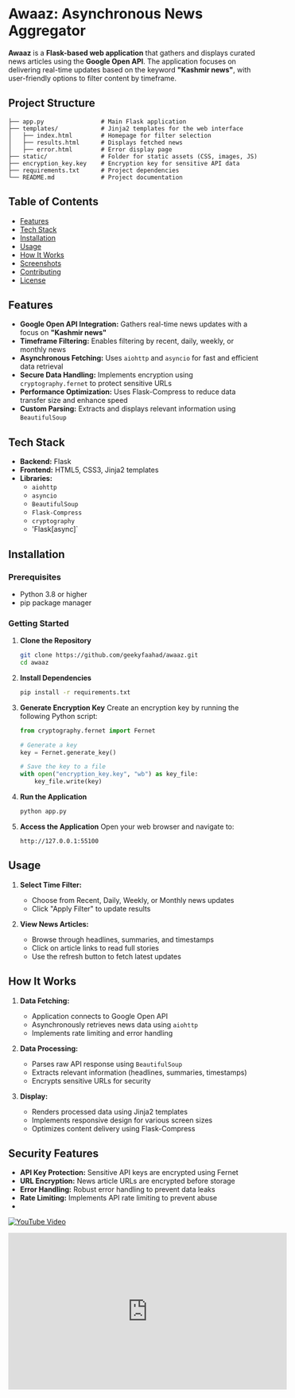 # Awaaz: Asynchronous News Aggregator

**Awaaz** is a **Flask-based web application** that gathers and displays curated news articles using the **Google Open API**. The application focuses on delivering real-time updates based on the keyword **"Kashmir news"**, with user-friendly options to filter content by timeframe.

## Project Structure
```plaintext
├── app.py                # Main Flask application
├── templates/            # Jinja2 templates for the web interface
│   ├── index.html        # Homepage for filter selection
│   ├── results.html      # Displays fetched news
│   ├── error.html        # Error display page
├── static/               # Folder for static assets (CSS, images, JS)
├── encryption_key.key    # Encryption key for sensitive API data
├── requirements.txt      # Project dependencies
└── README.md             # Project documentation
```

## Table of Contents
- [Features](#features)
- [Tech Stack](#tech-stack)
- [Installation](#installation)
- [Usage](#usage)
- [How It Works](#how-it-works)
- [Screenshots](#screenshots)
- [Contributing](#contributing)
- [License](#license)

## Features
- **Google Open API Integration:** Gathers real-time news updates with a focus on **"Kashmir news"**
- **Timeframe Filtering:** Enables filtering by recent, daily, weekly, or monthly news
- **Asynchronous Fetching:** Uses `aiohttp` and `asyncio` for fast and efficient data retrieval
- **Secure Data Handling:** Implements encryption using `cryptography.fernet` to protect sensitive URLs
- **Performance Optimization:** Uses Flask-Compress to reduce data transfer size and enhance speed
- **Custom Parsing:** Extracts and displays relevant information using `BeautifulSoup`

## Tech Stack
- **Backend:** Flask
- **Frontend:** HTML5, CSS3, Jinja2 templates
- **Libraries:**
  - `aiohttp`
  - `asyncio`
  - `BeautifulSoup`
  - `Flask-Compress`
  - `cryptography`
  - 'Flask[async]`
## Installation

### Prerequisites
- Python 3.8 or higher
- pip package manager

### Getting Started

1. **Clone the Repository**
   ```bash
   git clone https://github.com/geekyfaahad/awaaz.git
   cd awaaz
   ```

2. **Install Dependencies**
   ```bash
   pip install -r requirements.txt
   ```

3. **Generate Encryption Key**
   Create an encryption key by running the following Python script:
   ```python
   from cryptography.fernet import Fernet
   
   # Generate a key
   key = Fernet.generate_key()
   
   # Save the key to a file
   with open("encryption_key.key", "wb") as key_file:
       key_file.write(key)
   ```

4. **Run the Application**
   ```bash
   python app.py
   ```

5. **Access the Application**
   Open your web browser and navigate to:
   ```
   http://127.0.0.1:55100
   ```

## Usage

1. **Select Time Filter:**
   - Choose from Recent, Daily, Weekly, or Monthly news updates
   - Click "Apply Filter" to update results

2. **View News Articles:**
   - Browse through headlines, summaries, and timestamps
   - Click on article links to read full stories
   - Use the refresh button to fetch latest updates

## How It Works

1. **Data Fetching:**
   - Application connects to Google Open API
   - Asynchronously retrieves news data using `aiohttp`
   - Implements rate limiting and error handling

2. **Data Processing:**
   - Parses raw API response using `BeautifulSoup`
   - Extracts relevant information (headlines, summaries, timestamps)
   - Encrypts sensitive URLs for security

3. **Display:**
   - Renders processed data using Jinja2 templates
   - Implements responsive design for various screen sizes
   - Optimizes content delivery using Flask-Compress

## Security Features

- **API Key Protection:** Sensitive API keys are encrypted using Fernet
- **URL Encryption:** News article URLs are encrypted before storage
- **Error Handling:** Robust error handling to prevent data leaks
- **Rate Limiting:** Implements API rate limiting to prevent abuse
- 

[![YouTube Video](https://img.youtube.com/vi/4M0XiQqS-ds/0.jpg)](https://www.youtube.com/watch?v=4M0XiQqS-ds)
<iframe width="560" height="315" src="https://www.youtube.com/embed/4M0XiQqS-ds?si=glDhjSFzJ7HKr4yg" title="YouTube video player" frameborder="0" allow="accelerometer; autoplay; clipboard-write; encrypted-media; gyroscope; picture-in-picture; web-share" referrerpolicy="strict-origin-when-cross-origin" allowfullscreen></iframe>


